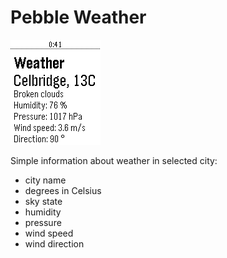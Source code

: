 # Pebble Weather
![](https://github.com/karcio/pebbleWeather/blob/master/resources/images/screenshot)

Simple information about weather in selected city:
- city name
- degrees in Celsius
- sky state
- humidity
- pressure
- wind speed
- wind direction
